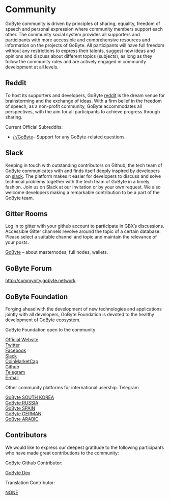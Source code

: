 # Community

GoByte community is driven by principles of sharing, equality, freedom of speech and personal expression where community members support each other. The community social system provides all supporters and participants with more accessible and comprehensive resources and information on the projects of GoByte. All participants will have full freedom without any restrictions to express their talents, suggest new ideas and opinions and discuss about different topics (subjects), as long as they follow the community rules and are actively engaged in community development at all levels.

## Reddit

To host its supporters and developers, GoByte [reddit](https://www.reddit.com/r/GoByte) is the dream venue for brainstorming and the exchange of ideas. With a firm belief in the freedom of speech, as a non-profit community, GoByte accommodates all perspectives, with the aim for all participants to achieve progress through sharing.  

Current Official Subreddits:

+ [/r/GoByte](https://www.reddit.com/r/GoByte)– Support for any GoByte-related questions. 

## Slack

Keeping in touch with outstanding contributors on Github, the tech team of GoByte communicates with and finds itself deeply inspired by developers on [slack](https://gobyte.slack.com/). The platform makes it easier for developers to discuss and solve technical problems together with the tech team of GoByte in a timely fashion. Join us on Slack at our invitation or by your own request. We also welcome developers making a remarkable contribution to be a part of the GoByte team.

## Gitter Rooms

Log in to gitter with your github account to participate in GBX’s discussions. Accessible Gitter channels revolve around the topic of a certain database. Please select a suitable channel and topic and maintain the relevance of your posts.

[GoByte](https://github.com/gobytecoin/gobyte) – about masternodes, full nodes, wallets.  

## GoByte Forum

http://commynity.gobyte.network

## GoByte Foundation

Forging ahead with the development of new technologies and applications jointly with all developers, GoByte Foundation is devoted to the healthy development of GoByte ecosystem.

GoByte Foundation open to the community

[Official Website](https://www.gobyte.network/)  
[Twitter](https://twitter.com/gobytenetwork)  
[Facebook](https://wwww.facebook.com/gobytenetwork)  
[Slack](https://gobyte.slack.com/)  
[CoinMarketCap](https://coinmarketcap.com/currencies/gobyte/)  
[Github](https://github.com/gobytecoin)  
[Telegram](https://t.me/GoByteNetwork)  
[E-mail](marketing@GoByte.network)

Other community platforms for international usership.
Telegram

[GoByte SOUTH KOREA]( https://t.me/gobyteKR)   
[GoByte RUSSIA](https://t.me/gobyte_russia)  
[GoByte SPAIN](https://t.me/gobyte_spain)  
[GoByte GERMAN](https://t.me/gobyteDE)  
[GoByte ARABIC](https://t.me/gobyte_arabic)

## Contributors

We would like to express our deepest gratitude to the following participants who have made great contributions to the community:

GoByte Github Contributor:

[GoByte Dev](https://github.com/gobytecoin)  


Translation Contributor:

[NONE](#)  
